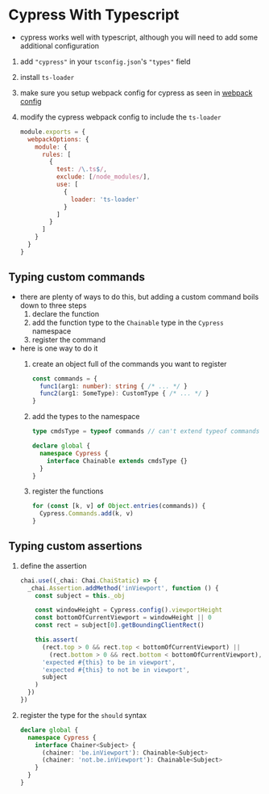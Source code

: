 # Cypress With Typescript

- cypress works well with typescript, although you will need to add some additional configuration

1. add `"cypress"` in your `tsconfig.json`'s `"types"` field
2. install `ts-loader`
3. make sure you setup webpack config for cypress as seen in [webpack config](#webpack-config)
4. modify the cypress webpack config to include the `ts-loader`

    ```js
    module.exports = {
      webpackOptions: {
        module: {
          rules: [
            {
              test: /\.ts$/,
              exclude: [/node_modules/],
              use: [
                {
                  loader: 'ts-loader'
                }
              ]
            }
          ]
        }
      }
    }
    ```

## Typing custom commands

- there are plenty of ways to do this, but adding a custom command boils down to three steps
  1. declare the function
  2. add the function type to the `Chainable` type in the `Cypress` namespace
  3. register the command
- here is one way to do it
  1. create an object full of the commands you want to register

      ```ts
      const commands = {
        func1(arg1: number): string { /* ... */ }
        func2(arg1: SomeType): CustomType { /* ... */ }
      }
      ```

  2. add the types to the namespace

      ```ts
      type cmdsType = typeof commands // can't extend typeof commands directly

      declare global {
        namespace Cypress {
          interface Chainable extends cmdsType {}
        }
      }
      ```

  3. register the functions

      ```ts
      for (const [k, v] of Object.entries(commands)) {
        Cypress.Commands.add(k, v)
      }
      ```

## Typing custom assertions

1. define the assertion

    ```ts
    chai.use((_chai: Chai.ChaiStatic) => {
      _chai.Assertion.addMethod('inViewport', function () {
        const subject = this._obj

        const windowHeight = Cypress.config().viewportHeight
        const bottomOfCurrentViewport = windowHeight || 0
        const rect = subject[0].getBoundingClientRect()

        this.assert(
          (rect.top > 0 && rect.top < bottomOfCurrentViewport) ||
            (rect.bottom > 0 && rect.bottom < bottomOfCurrentViewport),
          'expected #{this} to be in viewport',
          'expected #{this} to not be in viewport',
          subject
        )
      })
    })
    ```

2. register the type for the `should` syntax

    ```ts
    declare global {
      namespace Cypress {
        interface Chainer<Subject> {
          (chainer: 'be.inViewport'): Chainable<Subject>
          (chainer: 'not.be.inViewport'): Chainable<Subject>
        }
      }
    }
    ```
